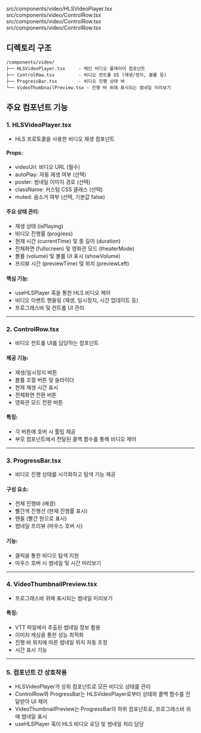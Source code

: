 
src/components/video/HLSVideoPlayer.tsx
src/components/video/ControlRow.tsx
src/components/video/ControlRow.tsx
src/components/video/ControlRow.tsx
## 디렉토리 구조
```text
/components/video/
├── HLSVideoPlayer.tsx     - 메인 비디오 플레이어 컴포넌트
├── ControlRow.tsx         - 비디오 컨트롤 UI (재생/정지, 볼륨 등)
├── ProgressBar.tsx        - 비디오 진행 상태 바
└── VideoThumbnailPreview.tsx - 진행 바 위에 표시되는 썸네일 미리보기
```

## 주요 컴포넌트 기능

### 1. HLSVideoPlayer.tsx
- HLS 프로토콜을 사용한 비디오 재생 컴포넌트
#### Props:
- videoUrl: 비디오 URL (필수)
- autoPlay: 자동 재생 여부 (선택)
- poster: 썸네일 이미지 경로 (선택)
- className: 커스텀 CSS 클래스 (선택)
- muted: 음소거 여부 (선택, 기본값 false)

#### 주요 상태 관리:
- 재생 상태 (isPlaying)
- 비디오 진행률 (progress)
- 현재 시간 (currentTime) 및 총 길이 (duration)
- 전체화면 (fullscreen) 및 영화관 모드 (theaterMode)
- 볼륨 (volume) 및 볼륨 UI 표시 (showVolume)
- 프리뷰 시간 (previewTime) 및 위치 (previewLeft)
#### 핵심 기능:
- useHLSPlayer 훅을 통한 HLS 비디오 제어
- 비디오 이벤트 핸들링 (재생, 일시정지, 시간 업데이트 등)
- 프로그레스바 및 컨트롤 UI 관리
---
### 2. ControlRow.tsx
- 비디오 컨트롤 UI를 담당하는 컴포넌트
#### 제공 기능:
- 재생/일시정지 버튼
- 볼륨 조절 버튼 및 슬라이더
- 현재 재생 시간 표시
- 전체화면 전환 버튼
- 영화관 모드 전환 버튼
#### 특징:
- 각 버튼에 호버 시 툴팁 제공
- 부모 컴포넌트에서 전달된 콜백 함수를 통해 비디오 제어
---
### 3. ProgressBar.tsx
- 비디오 진행 상태를 시각화하고 탐색 기능 제공
#### 구성 요소:
- 전체 진행바 (배경)
- 빨간색 진행선 (현재 진행률 표시)
- 핸들 (빨간 원으로 표시)
- 썸네일 프리뷰 (마우스 호버 시)
#### 기능:
- 클릭을 통한 비디오 탐색 지원
- 마우스 호버 시 썸네일 및 시간 미리보기
---
### 4. VideoThumbnailPreview.tsx
- 프로그레스바 위에 표시되는 썸네일 미리보기
#### 특징:
- VTT 파일에서 추출된 썸네일 정보 활용
- 이미지 캐싱을 통한 성능 최적화
- 진행 바 위치에 따른 썸네일 위치 자동 조정
- 시간 표시 기능
---
### 5. 컴포넌트 간 상호작용
- HLSVideoPlayer가 상위 컴포넌트로 모든 비디오 상태를 관리
- ControlRow와 ProgressBar는 HLSVideoPlayer로부터 상태와 콜백 함수를 전달받아 UI 제어
- VideoThumbnailPreview는 ProgressBar의 하위 컴포넌트로, 프로그레스바 위에 썸네일 표시
- useHLSPlayer 훅이 HLS 비디오 로딩 및 썸네일 처리 담당